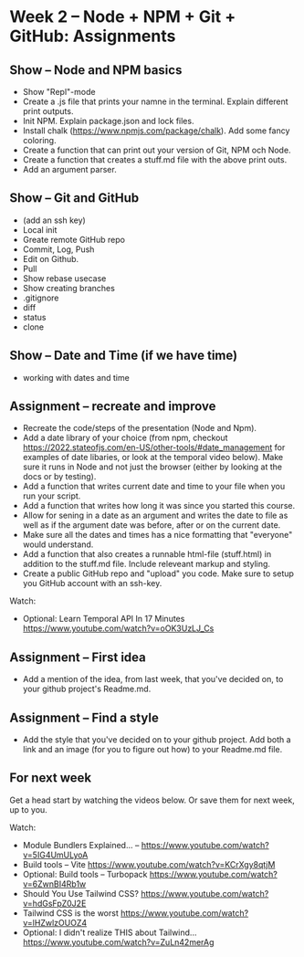 # Week 2 – Node + NPM + Git + GitHub: Assignments

## Show – Node and NPM basics

* Show "Repl"-mode
* Create a .js file that prints your namne in the terminal. Explain different
  print outputs.
* Init NPM. Explain package.json and lock files.
* Install chalk (https://www.npmjs.com/package/chalk). Add some fancy coloring.
* Create a function that can print out your version of Git, NPM och Node.
* Create a function that creates a stuff.md file with the above print outs.
* Add an argument parser.

## Show – Git and GitHub

* (add an ssh key)
* Local init
* Greate remote GitHub repo
* Commit, Log, Push
* Edit on Github.
* Pull
* Show rebase usecase
* Show creating branches
* .gitignore
* diff
* status
* clone

## Show – Date and Time (if we have time)

* working with dates and time

## Assignment – recreate and improve

* Recreate the code/steps of the presentation (Node and Npm).
* Add a date library of your choice (from npm, checkout
  https://2022.stateofjs.com/en-US/other-tools/#date_management for examples of
  date libaries, or look at the temporal video below). Make sure it runs in
  Node and not just the browser (either by looking at the docs or by testing).
* Add a function that writes current date and time to your file when you run
  your script.
* Add a function that writes how long it was since you started this course.
* Allow for sening in a date as an argument and writes the date to file as well
  as if the argument date was before, after or on the current date.
* Make sure all the dates and times has a nice formatting that "everyone" would
  understand.
* Add a function that also creates a runnable html-file (stuff.html) in addition to the
  stuff.md file. Include releveant markup and styling.
* Create a public GitHub repo and "upload" you code. Make sure to setup you
  GitHub account with an ssh-key.

Watch:
* Optional: Learn Temporal API In 17 Minutes
  https://www.youtube.com/watch?v=oOK3UzLJ_Cs

## Assignment – First idea

* Add a mention of the idea, from last week, that you've decided on, to your
  github project's Readme.md.

## Assignment – Find a style

* Add the style that you've decided on to your github project. Add both a link
  and an image (for you to figure out how) to your Readme.md file.

## For next week

Get a head start by watching the videos below. Or save them for next week, up to
you.

Watch:

* Module Bundlers Explained... – https://www.youtube.com/watch?v=5IG4UmULyoA
* Build tools – Vite https://www.youtube.com/watch?v=KCrXgy8qtjM
* Optional: Build tools – Turbopack https://www.youtube.com/watch?v=6ZwnBI4Rb1w
* Should You Use Tailwind CSS?  https://www.youtube.com/watch?v=hdGsFpZ0J2E
* Tailwind CSS is the worst https://www.youtube.com/watch?v=lHZwlzOUOZ4
* Optional: I didn't realize THIS about Tailwind...
  https://www.youtube.com/watch?v=ZuLn42merAg
